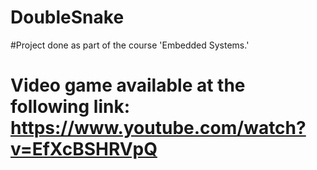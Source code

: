 # DoubleSnake

#Project done as part of the course 'Embedded Systems.'
# Video game available at the following link: https://www.youtube.com/watch?v=EfXcBSHRVpQ
